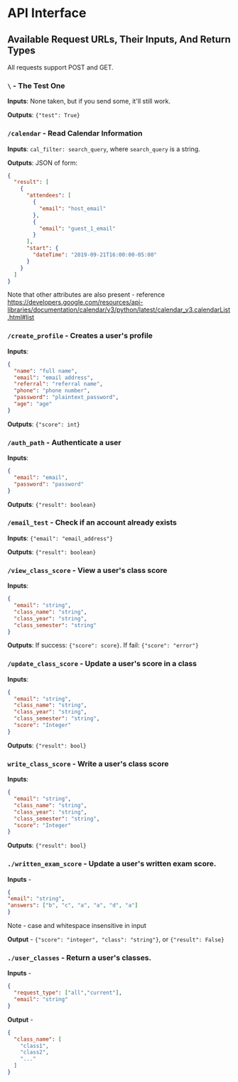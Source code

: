 # API Interface

## Available Request URLs, Their Inputs, And Return Types

All requests support POST and GET.

### `\` - The Test One

**Inputs**: None taken, but if you send some, it'll still work.

**Outputs**: `{"test": True}`

### `/calendar` - Read Calendar Information

**Inputs**: `cal_filter: search_query`, where `search_query` is a string.

**Outputs**: JSON of form:

```JSON
{
  "result": [
    {
      "attendees": [
        {
          "email": "host_email"
        },
        {
          "email": "guest_1_email"
        }
      ],
      "start": {
        "dateTime": "2019-09-21T16:00:00-05:00"
      }
    }
  ]
}
```

Note that other attributes are also present - reference https://developers.google.com/resources/api-libraries/documentation/calendar/v3/python/latest/calendar_v3.calendarList.html#list

### `/create_profile` - Creates a user's profile

**Inputs**:

```JSON
{
  "name": "full name",
  "email": "email address",
  "referral": "referral name",
  "phone": "phone number",
  "password": "plaintext_password",
  "age": "age"
}
```
**Outputs**: `{"score": int}`


### `/auth_path` - Authenticate a user

**Inputs**:
```JSON
{
  "email": "email",
  "password": "password"
}
```
**Outputs**: `{"result": boolean}`

### `/email_test` - Check if an account already exists

**Inputs**: `{"email": "email_address"}`

**Outputs**: `{"result": boolean}`

### `/view_class_score` - View a user's class score

**Inputs**:

```JSON
{
  "email": "string",
  "class_name": "string",
  "class_year": "string",
  "class_semester": "string"
}
```

**Outputs**:
If success: `{"score": score}`. If fail: `{"score": "error"}`

### `/update_class_score` - Update a user's score in a class

**Inputs**:
```JSON
{
  "email": "string",
  "class_name": "string",
  "class_year": "string",
  "class_semester": "string",
  "score": "Integer"
}
```

**Outputs**:
  `{"result": bool}`

### `write_class_score` - Write a user's class score

**Inputs**:
```JSON
{
  "email": "string",
  "class_name": "string",
  "class_year": "string",
  "class_semester": "string",
  "score": "Integer"
}
```

**Outputs**:
  `{"result": bool}`

### `./written_exam_score` - Update a user's written exam score.

**Inputs** -
```json
{
"email": "string",
"answers": ["b", "c", "a", "a", "d", "a"]
}
```
Note - case and whitespace insensitive in input

**Output** - `{"score": "integer", "class": "string"}`, or `{"result": False}`

### `./user_classes` - Return a user's classes.

**Inputs** -
```json
{
  "request_type": ["all","current"],
  "email": "string"
}
```

**Output** -

```json
{
  "class_name": [
    "class1",
    "class2",
    "..."
  ]
}
```
